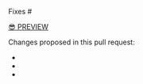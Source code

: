 Fixes #<PUT ISSUE NUM HERE>

[:sunglasses: PREVIEW](https://federalist.fr.cloud.gov/preview/18f/doi-extractives-data/BRANCH_NAME/)

Changes proposed in this pull request:

-
-
-
